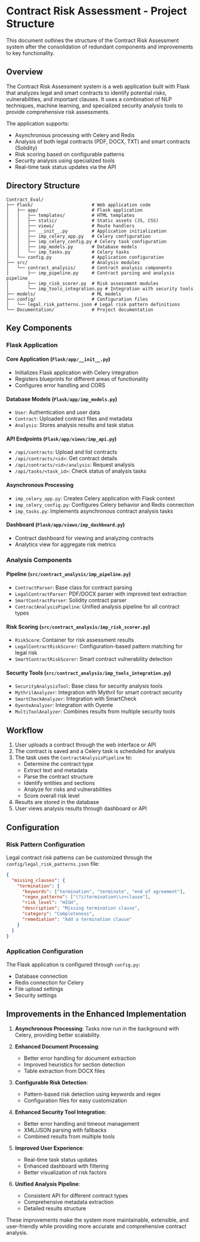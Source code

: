 # Contract Risk Assessment - Project Structure

This document outlines the structure of the Contract Risk Assessment system after the consolidation of redundant components and improvements to key functionality.

## Overview

The Contract Risk Assessment system is a web application built with Flask that analyzes legal and smart contracts to identify potential risks, vulnerabilities, and important clauses. It uses a combination of NLP techniques, machine learning, and specialized security analysis tools to provide comprehensive risk assessments.

The application supports:

- Asynchronous processing with Celery and Redis
- Analysis of both legal contracts (PDF, DOCX, TXT) and smart contracts (Solidity)
- Risk scoring based on configurable patterns
- Security analysis using specialized tools
- Real-time task status updates via the API

## Directory Structure

```
Contract_Eval/
├── Flask/                      # Web application code
│   ├── app/                    # Flask application
│   │   ├── templates/          # HTML templates
│   │   ├── static/             # Static assets (JS, CSS)
│   │   ├── views/              # Route handlers
│   │   ├── __init__.py         # Application initialization
│   │   ├── imp_celery_app.py   # Celery configuration
│   │   ├── imp_celery_config.py # Celery task configuration
│   │   ├── imp_models.py       # Database models
│   │   └── imp_tasks.py        # Celery tasks
│   └── config.py               # Application configuration
├── src/                        # Analysis modules
│   └── contract_analysis/      # Contract analysis components
│       ├── imp_pipeline.py     # Contract parsing and analysis pipeline
│       ├── imp_risk_scorer.py  # Risk assessment modules
│       └── imp_tools_integration.py # Integration with security tools
├── models/                     # ML models
├── config/                     # Configuration files
│   └── legal_risk_patterns.json # Legal risk pattern definitions
└── Documentation/              # Project documentation
```

## Key Components

### Flask Application

#### Core Application (`Flask/app/__init__.py`)

- Initializes Flask application with Celery integration
- Registers blueprints for different areas of functionality
- Configures error handling and CORS

#### Database Models (`Flask/app/imp_models.py`)

- `User`: Authentication and user data
- `Contract`: Uploaded contract files and metadata
- `Analysis`: Stores analysis results and task status

#### API Endpoints (`Flask/app/views/imp_api.py`)

- `/api/contracts`: Upload and list contracts
- `/api/contracts/<id>`: Get contract details
- `/api/contracts/<id>/analysis`: Request analysis
- `/api/tasks/<task_id>`: Check status of analysis tasks

#### Asynchronous Processing

- `imp_celery_app.py`: Creates Celery application with Flask context
- `imp_celery_config.py`: Configures Celery behavior and Redis connection
- `imp_tasks.py`: Implements asynchronous contract analysis tasks

#### Dashboard (`Flask/app/views/imp_dashboard.py`)

- Contract dashboard for viewing and analyzing contracts
- Analytics view for aggregate risk metrics

### Analysis Components

#### Pipeline (`src/contract_analysis/imp_pipeline.py`)

- `ContractParser`: Base class for contract parsing
- `LegalContractParser`: PDF/DOCX parser with improved text extraction
- `SmartContractParser`: Solidity contract parser
- `ContractAnalysisPipeline`: Unified analysis pipeline for all contract types

#### Risk Scoring (`src/contract_analysis/imp_risk_scorer.py`)

- `RiskScore`: Container for risk assessment results
- `LegalContractRiskScorer`: Configuration-based pattern matching for legal risk
- `SmartContractRiskScorer`: Smart contract vulnerability detection

#### Security Tools (`src/contract_analysis/imp_tools_integration.py`)

- `SecurityAnalysisTool`: Base class for security analysis tools
- `MythrilAnalyzer`: Integration with Mythril for smart contract security
- `SmartCheckAnalyzer`: Integration with SmartCheck
- `OyenteAnalyzer`: Integration with Oyente
- `MultiToolAnalyzer`: Combines results from multiple security tools

## Workflow

1. User uploads a contract through the web interface or API
2. The contract is saved and a Celery task is scheduled for analysis
3. The task uses the `ContractAnalysisPipeline` to:
   - Determine the contract type
   - Extract text and metadata
   - Parse the contract structure
   - Identify entities and sections
   - Analyze for risks and vulnerabilities
   - Score overall risk level
4. Results are stored in the database
5. User views analysis results through dashboard or API

## Configuration

### Risk Pattern Configuration

Legal contract risk patterns can be customized through the `config/legal_risk_patterns.json` file:

```json
{
  "missing_clauses": {
    "termination": {
      "keywords": ["termination", "terminate", "end of agreement"],
      "regex_patterns": ["(?i)termination\\s+clause"],
      "risk_level": "HIGH",
      "description": "Missing termination clause",
      "category": "Completeness",
      "remediation": "Add a termination clause"
    }
  }
}
```

### Application Configuration

The Flask application is configured through `config.py`:

- Database connection
- Redis connection for Celery
- File upload settings
- Security settings

## Improvements in the Enhanced Implementation

1. **Asynchronous Processing**: Tasks now run in the background with Celery, providing better scalability.

2. **Enhanced Document Processing**: 
   - Better error handling for document extraction
   - Improved heuristics for section detection
   - Table extraction from DOCX files

3. **Configurable Risk Detection**:
   - Pattern-based risk detection using keywords and regex
   - Configuration files for easy customization

4. **Enhanced Security Tool Integration**:
   - Better error handling and timeout management
   - XML/JSON parsing with fallbacks
   - Combined results from multiple tools

5. **Improved User Experience**:
   - Real-time task status updates
   - Enhanced dashboard with filtering
   - Better visualization of risk factors

6. **Unified Analysis Pipeline**:
   - Consistent API for different contract types
   - Comprehensive metadata extraction
   - Detailed results structure

These improvements make the system more maintainable, extensible, and user-friendly while providing more accurate and comprehensive contract analysis.
